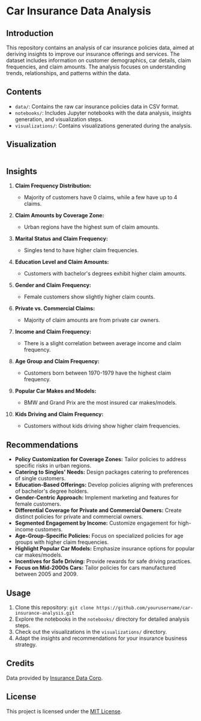 # Car Insurance Data Analysis

## Introduction

This repository contains an analysis of car insurance policies data, aimed at deriving insights to improve our insurance offerings and services. The dataset includes information on customer demographics, car details, claim frequencies, and claim amounts. The analysis focuses on understanding trends, relationships, and patterns within the data.

## Contents

- `data/`: Contains the raw car insurance policies data in CSV format.
- `notebooks/`: Includes Jupyter notebooks with the data analysis, insights generation, and visualization steps.
- `visualizations/`: Contains visualizations generated during the analysis.
## Visualization
![]()
## Insights

1. **Claim Frequency Distribution:**
   - Majority of customers have 0 claims, while a few have up to 4 claims.

2. **Claim Amounts by Coverage Zone:**
   - Urban regions have the highest sum of claim amounts.

3. **Marital Status and Claim Frequency:**
   - Singles tend to have higher claim frequencies.

4. **Education Level and Claim Amounts:**
   - Customers with bachelor's degrees exhibit higher claim amounts.

5. **Gender and Claim Frequency:**
   - Female customers show slightly higher claim counts.

6. **Private vs. Commercial Claims:**
   - Majority of claim amounts are from private car owners.

7. **Income and Claim Frequency:**
   - There is a slight correlation between average income and claim frequency.

8. **Age Group and Claim Frequency:**
   - Customers born between 1970-1979 have the highest claim frequency.

9. **Popular Car Makes and Models:**
   - BMW and Grand Prix are the most insured car makes/models.

10. **Kids Driving and Claim Frequency:**
    - Customers without kids driving show higher claim frequencies.

## Recommendations

- **Policy Customization for Coverage Zones:** Tailor policies to address specific risks in urban regions.
- **Catering to Singles' Needs:** Design packages catering to preferences of single customers.
- **Education-Based Offerings:** Develop policies aligning with preferences of bachelor's degree holders.
- **Gender-Centric Approach:** Implement marketing and features for female customers.
- **Differential Coverage for Private and Commercial Owners:** Create distinct policies for private and commercial owners.
- **Segmented Engagement by Income:** Customize engagement for high-income customers.
- **Age-Group-Specific Policies:** Focus on specialized policies for age groups with higher claim frequencies.
- **Highlight Popular Car Models:** Emphasize insurance options for popular car makes/models.
- **Incentives for Safe Driving:** Provide rewards for safe driving practices.
- **Focus on Mid-2000s Cars:** Tailor policies for cars manufactured between 2005 and 2009.

## Usage

1. Clone this repository: `git clone https://github.com/yourusername/car-insurance-analysis.git`
2. Explore the notebooks in the `notebooks/` directory for detailed analysis steps.
3. Check out the visualizations in the `visualizations/` directory.
4. Adapt the insights and recommendations for your insurance business strategy.

## Credits

Data provided by [Insurance Data Corp](https://www.onyxdata.co.uk).

## License

This project is licensed under the [MIT License](LICENSE).
